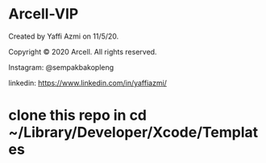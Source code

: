 # Arcell-VIP

Created by Yaffi Azmi on 11/5/20.

Copyright © 2020 Arcell. All rights reserved.

Instagram: @sempakbakopleng

linkedin: https://www.linkedin.com/in/yaffiazmi/

# clone this repo in cd ~/Library/Developer/Xcode/Templates
